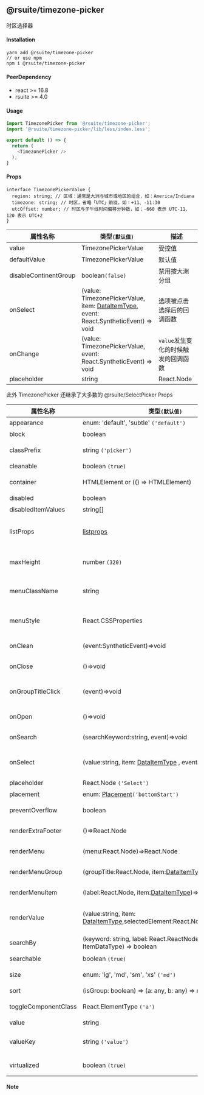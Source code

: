 ## @rsuite/timezone-picker
   时区选择器

#### Installation
```
yarn add @rsuite/timezone-picker
// or use npm
npm i @rsuite/timezone-picker
```

#### PeerDependency
  - react >= 16.8
  - rsuite >= 4.0

#### Usage
```typescript
import TimezonePicker from '@rsuite/timezone-picker';
import '@rsuite/timezone-picker/lib/less/index.less';

export default () => {
  return (
    <TimezonePicker />
  );
}
```

#### Props

```tsx
interface TimezonePickerValue {
  region: string; // 区域：通常是大洲与城市或地区的组合，如：America/Indiana
  timezone: string; // 时区，省略「UTC」前缀，如：+11、-11:30
  utcOffset: number; // 时区与子午线时间偏移分钟数，如：-660 表示 UTC-11、120 表示 UTC+2
}
```

| 属性名称             | 类型`(默认值)`                                                                      | 描述                                 |
| -------------------- | ----------------------------------------------------------------------------------- | ------------------------------------ |
| value                | TimezonePickerValue                                                                 | 受控值                               |    
| defaultValue         | TimezonePickerValue                                                                 | 默认值                               |
| disableContinentGroup | boolean`(false)`                                                                   | 禁用按大洲分组                        |
| onSelect             | (value: TimezonePickerValue, item: [DataItemType](#types), event: React.SyntheticEvent) => void | 选项被点击选择后的回调函数  |
| onChange             | (value: TimezonePickerValue, event: React.SyntheticEvent) => void                   | `value`发生变化的时候触发的回调函数     |
| placeholder          | string | React.Node                                                            | 占位符                              |

此外 TimezonePicker 还继承了大多数的 @rsuite/SelectPicker Props

| 属性名称             | 类型`(默认值)`                                                                      | 描述                                 |
| -------------------- | ----------------------------------------------------------------------------------- | ------------------------------------ |
| appearance           | enum: 'default', 'subtle' `('default')`                                             | 设置外观                             |
| block                | boolean                                                                             | 堵塞整行                             |
| classPrefix          | string `('picker')`                                                                 | 组件 CSS 类的前缀                    |
| cleanable            | boolean `(true)`                                                                    | 可以清除                             |
| container            | HTMLElement or (() => HTMLElement)                                                  | 设置渲染的容器                       |
| disabled             | boolean                                                                             | 禁用组件                             |
| disabledItemValues   | string[]                                                                            | 禁用选项                             |
| listProps            | [listprops]                                                                         | `react-virtualized` 中 List 的相关属性 |
| maxHeight            | number `(320)`                                                                      | 设置 Dropdown 的最大高度             |
| menuClassName        | string                                                                              | 应用于菜单 DOM 节点的 css class      |
| menuStyle            | React.CSSProperties                                                                 | 应用于菜单 DOM 节点的 style          |
| onClean              | (event:SyntheticEvent)=>void                                                        | 值清理时触发回调                     |
| onClose              | ()=>void                                                                            | 关闭回调函数                         |
| onGroupTitleClick    | (event)=>void                                                                       | 点击分组标题的回调函数               |
| onOpen               | ()=>void                                                                            | 打开回调函数                         |
| onSearch             | (searchKeyword:string, event)=>void                                                 | 搜索的回调函数                       |
| onSelect             | (value:string, item: [DataItemType](#types) , event)=>void                          | 选项被点击选择后的回调函数           |
| placeholder          | React.Node `('Select')`                                                             | 占位符                               |
| placement            | enum: [Placement](#types)`('bottomStart')`                                          | 位置                                 |
| preventOverflow      | boolean                                                                             | 防止浮动元素溢出                     |
| renderExtraFooter    | ()=>React.Node                                                                      | 自定义页脚内容                       |
| renderMenu           | (menu:React.Node)=>React.Node                                                       | 自定义渲染菜单列表                   |
| renderMenuGroup      | (groupTitle:React.Node, item:[DataItemType](#types))=>React.Node                    | 自定义渲染选项组                     |
| renderMenuItem       | (label:React.Node, item:[DataItemType](#types))=>React.Node                         | 自定义渲染选项                       |
| renderValue          | (value:string, item: [DataItemType](#types),selectedElement:React.Node)=>React.Node | 自定义渲染被选中的选项               |
| searchBy             | (keyword: string, label: React.ReactNode, item: ItemDataType) => boolean            | 自定义搜索规则                       |
| searchable           | boolean `(true)`                                                                    | 可以搜索                             |
| size                 | enum: 'lg', 'md', 'sm', 'xs' `('md')`                                               | 设置组件尺寸                         |
| sort                 | (isGroup: boolean) => (a: any, b: any) => number                                    | 对选项排序                           |
| toggleComponentClass | React.ElementType `('a')`                                                           | 为组件自定义元素类型                 |
| value                | string                                                                              | 设置值 `受控`,                       |
| valueKey             | string `('value')`                                                                  | 设置选项值在 `data` 中的 `key`       |
| virtualized          | boolean `(true)`                                                                    | 是否开启虚拟列表                     |

[listprops]: https://github.com/bvaughn/react-virtualized/blob/master/docs/List.md#prop-types

#### Note
